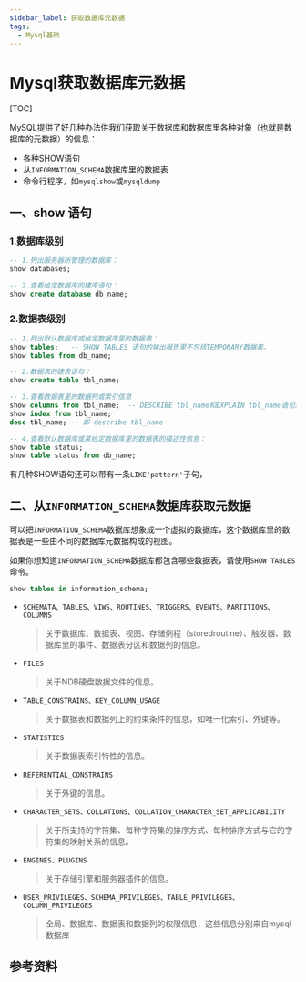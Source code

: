 ```yaml
---
sidebar_label: 获取数据库元数据
tags:
  - Mysql基础
---
```


# Mysql获取数据库元数据

[TOC]

MySQL提供了好几种办法供我们获取关于数据库和数据库里各种对象（也就是数据库的元数据）的信息：

- 各种SHOW语句
- 从`INFORMATION_SCHEMA`数据库里的数据表
- 命令行程序，如`mysqlshow`或`mysqldump`

## 一、show 语句

### 1.数据库级别

```sql
-- 1.列出服务器所管理的数据库：
show databases;

-- 2.查看给定数据库的建库语句：
show create database db_name;
```

### 2.数据表级别

```sql
-- 1.列出默认数据库或给定数据库里的数据表：
show tables;   -- SHOW TABLES 语句的输出报告里不包括TEMPORARY数据表。
show tables from db_name;

-- 2.数据表的建表语句：
show create table tbl_name;

-- 3.查看数据表里的数据列或索引信息
show columns from tbl_name;  -- DESCRIBE tbl_name和EXPLAIN tbl_name语句是SHOW COLUMNS FROM tbl_name语句的同义语句。
show index from tbl_name;
desc tbl_name; -- 即 describe tbl_name

-- 4.查看默认数据库或某给定数据库里的数据表的描述性信息：
show table status;
show table status from db_name;
```

有几种SHOW语句还可以带有一条`LIKE'pattern'`子句，

## 二、从`INFORMATION_SCHEMA`数据库获取元数据

可以把`INFORMATION_SCHEMA`数据库想象成一个虚拟的数据库，这个数据库里的数据表是一些由不同的数据库元数据构成的视图。

如果你想知道`INFORMATION_SCHEMA`数据库都包含哪些数据表，请使用`SHOW TABLES`命令。

```sql
show tables in information_schema;
```

- `SCHEMATA、TABLES、VIWS、ROUTINES、TRIGGERS、EVENTS、PARTITIONS、COLUMNS`

    > 关于数据库、数据表、视图、存储例程（storedroutine）、触发器、数据库里的事件、数据表分区和数据列的信息。

- `FILES`

    > 关于NDB硬盘数据文件的信息。

- `TABLE_CONSTRAINS、KEY_COLUMN_USAGE`

    > 关于数据表和数据列上的约束条件的信息，如唯一化索引、外键等。

- `STATISTICS`

    > 关于数据表索引特性的信息。

- `REFERENTIAL_CONSTRAINS`

    > 关于外键的信息。

- `CHARACTER_SETS、COLLATIONS、COLLATION_CHARACTER_SET_APPLICABILITY`

    > 关于所支持的字符集、每种字符集的排序方式、每种排序方式与它的字符集的映射关系的信息。

- `ENGINES、PLUGINS`

    > 关于存储引擎和服务器插件的信息。

- `USER_PRIVILEGES、SCHEMA_PRIVILEGES、TABLE_PRIVILEGES、COLUMN_PRIVILEGES`

    > 全局、数据库、数据表和数据列的权限信息，这些信息分别来自mysql数据库

## 参考资料
